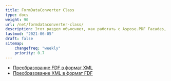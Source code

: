 ```yaml
---
title: FormDataConverter Class
type: docs
weight: 90
url: /net/formdataconverter-class/
description: Этот раздел объясняет, как работать с Aspose.PDF Facades, используя класс FormDataConverter.
lastmod: "2021-06-05"
draft: false
sitemap:
    changefreq: "weekly"
    priority: 0.7
---
```


- [Преобразование FDF в формат XML](/pdf/net/converting-an-fdf-to-xml-format/)
- [Преобразование XML в формат FDF](/pdf/net/converting-an-xml-to-fdf-format/)